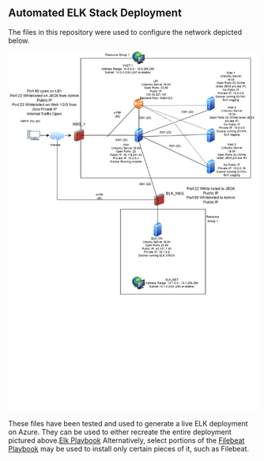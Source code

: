 ## Automated ELK Stack Deployment

The files in this repository were used to configure the network depicted below.

![alt text](https://raw.githubusercontent.com/gman223/gman223-UofT-Cybersec-Project1/main/Images/Network%20Map.jpg "Network Map")

These files have been tested and used to generate a live ELK deployment on Azure. They can be used to either recreate the entire deployment pictured above.[Elk Playbook](https://github.com/gman223/gman223-UofT-Cybersec-Project1/blob/main/Files/elk-playbook.yml) Alternatively, select portions of the [Filebeat Playbook](https://github.com/gman223/gman223-UofT-Cybersec-Project1/blob/main/Files/filebeat-playbook.yml) may be used to install only certain pieces of it, such as Filebeat.
